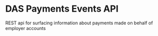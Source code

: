 # DAS Payments Events API

REST api for surfacing information about payments made on behalf of employer accounts
